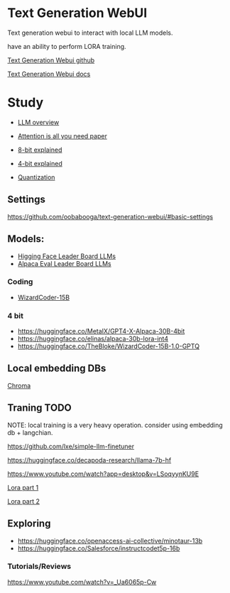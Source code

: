 # Text Generation WebUI

Text generation webui to interact with local LLM models.

have an ability to perform LORA training.

[Text Generation Webui github](https://github.com/oobabooga/text-generation-webui)

[Text Generation Webui docs](https://github.com/oobabooga/text-generation-webui/tree/main/docs)

# Study

- [LLM overview](https://github.com/datainsightat/introduction_llm#architecture-oflarge-language-models)

- [Attention is all you need paper](https://arxiv.org/pdf/1706.03762.pdf)

- [8-bit explained](https://huggingface.co/blog/hf-bitsandbytes-integration)

- [4-bit explained](https://huggingface.co/blog/4bit-transformers-bitsandbytes)

- [Quantization](https://huggingface.co/docs/transformers/main/en/main_classes/quantization#offload-between-cpu-and-gpu)

## Settings

https://github.com/oobabooga/text-generation-webui/#basic-settings

## Models:

- [Higging Face Leader Board LLMs](https://huggingface.co/spaces/HuggingFaceH4/open_llm_leaderboard)
- [Alpaca Eval Leader Board LLMs](https://tatsu-lab.github.io/alpaca_eval/)

### Coding

- [WizardCoder-15B](https://huggingface.co/WizardLM/WizardCoder-15B-V1.0)

### 4 bit

- https://huggingface.co/MetaIX/GPT4-X-Alpaca-30B-4bit
- https://huggingface.co/elinas/alpaca-30b-lora-int4
- https://huggingface.co/TheBloke/WizardCoder-15B-1.0-GPTQ

## Local embedding DBs

[Chroma](https://github.com/chroma-core/chroma)

## Traning TODO

NOTE: local training is a very heavy operation. consider using embedding db + langchian.

https://github.com/lxe/simple-llm-finetuner

https://huggingface.co/decapoda-research/llama-7b-hf

https://www.youtube.com/watch?app=desktop&v=LSoqyynKU9E

[Lora part 1](https://www.youtube.com/watch?v=7pdEK9ckDQ8)

[Lora part 2](https://www.youtube.com/watch?v=LjJ8hgnTYfs)

## Exploring

- https://huggingface.co/openaccess-ai-collective/minotaur-13b
- https://huggingface.co/Salesforce/instructcodet5p-16b

### Tutorials/Reviews

https://www.youtube.com/watch?v=_Ua6065p-Cw

